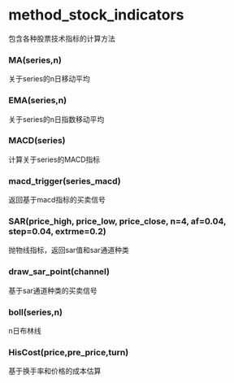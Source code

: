 # method_stock_indicators
包含各种股票技术指标的计算方法

### MA(series,n)
关于series的n日移动平均

### EMA(series,n)
关于series的n日指数移动平均

### MACD(series)
计算关于series的MACD指标

### macd_trigger(series_macd)
返回基于macd指标的买卖信号

### SAR(price_high, price_low, price_close, n=4, af=0.04, step=0.04, extrme=0.2)
抛物线指标，返回sar值和sar通道种类

### draw_sar_point(channel)
基于sar通道种类的买卖信号

### boll(series,n)
n日布林线

### HisCost(price,pre_price,turn)
基于换手率和价格的成本估算

